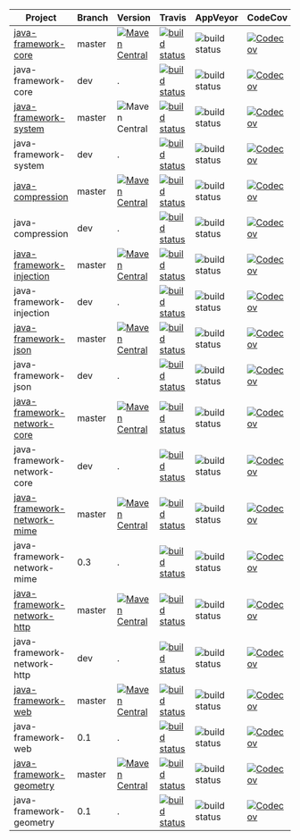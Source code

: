 Project | Branch | Version | Travis | AppVeyor | CodeCov
--- | --- | --- | --- | --- | ---
[java-framework-core](https://github.com/lecousin/java-framework-core) | master | [![Maven Central](https://img.shields.io/maven-central/v/net.lecousin/core.svg)](http://search.maven.org/#search%7Cga%7C1%7Cg%3A%22net.lecousin%22%20AND%20a%3A%22core%22) | [![build status](https://travis-ci.org/lecousin/java-framework-core.svg?branch=master)](https://travis-ci.org/lecousin/java-framework-core/builds) | ![build status](https://ci.appveyor.com/api/projects/status/github/lecousin/java-framework-core?branch=master&svg=true "Build Status") | [![Codecov](https://codecov.io/gh/lecousin/java-framework-core/graph/badge.svg)](https://codecov.io/gh/lecousin/java-framework-core/branch/master)
java-framework-core | dev | . | [![build status](https://travis-ci.org/lecousin/java-framework-core.svg?branch=dev "Build Status")](https://travis-ci.org/lecousin/java-framework-core/builds) | ![build status](https://ci.appveyor.com/api/projects/status/github/lecousin/java-framework-core?branch=dev&svg=true "Build Status") | [![Codecov](https://codecov.io/gh/lecousin/java-framework-core/branch/dev/graph/badge.svg)](https://codecov.io/gh/lecousin/java-framework-core/branch/dev)
[java-framework-system](https://github.com/lecousin/java-framework-system) | master | ![Maven Central](https://img.shields.io/maven-central/v/net.lecousin.framework.system/system-api.svg) | [![build status](https://travis-ci.org/lecousin/java-framework-system.svg?branch=master)](https://travis-ci.org/lecousin/java-framework-system/builds) | ![build status](https://ci.appveyor.com/api/projects/status/github/lecousin/java-framework-system?branch=master&svg=true "Build Status") | [![Codecov](https://codecov.io/gh/lecousin/java-framework-system/graph/badge.svg)](https://codecov.io/gh/lecousin/java-framework-system/branch/master)
java-framework-system | dev | . | [![build status](https://travis-ci.org/lecousin/java-framework-system.svg?branch=dev)](https://travis-ci.org/lecousin/java-framework-system/builds) | ![build status](https://ci.appveyor.com/api/projects/status/github/lecousin/java-framework-system?branch=dev&svg=true "Build Status") | [![Codecov](https://codecov.io/gh/lecousin/java-framework-system/branch/dev/graph/badge.svg)](https://codecov.io/gh/lecousin/java-framework-system/branch/dev)
[java-compression](https://github.com/lecousin/java-compression) | master | [![Maven Central](https://img.shields.io/maven-central/v/net.lecousin.compression/parent-pom.svg)](http://search.maven.org/#search%7Cga%7C1%7Cg%3A%22net.lecousin.compression%22) | [![build status](https://travis-ci.org/lecousin/java-compression.svg?branch=master)](https://travis-ci.org/lecousin/java-compression/builds) | ![build status](https://ci.appveyor.com/api/projects/status/github/lecousin/java-compression?branch=master&svg=true "Build Status") | [![Codecov](https://codecov.io/gh/lecousin/java-compression/graph/badge.svg)](https://codecov.io/gh/lecousin/java-compression/branch/master)
java-compression | dev | . | [![build status](https://travis-ci.org/lecousin/java-compression.svg?branch=dev)](https://travis-ci.org/lecousin/java-compression/builds) | ![build status](https://ci.appveyor.com/api/projects/status/github/lecousin/java-compression?branch=dev&svg=true "Build Status") | [![Codecov](https://codecov.io/gh/lecousin/java-compression/branch/dev/graph/badge.svg)](https://codecov.io/gh/lecousin/java-compression/branch/dev)
[java-framework-injection](https://github.com/lecousin/java-framework-injection) | master | [![Maven Central](https://img.shields.io/maven-central/v/net.lecousin.framework/injection.svg)](http://search.maven.org/#search%7Cga%7C1%7Cg%3A%22net.lecousin.framework%22%20AND%20a%3A%22injection%22) | [![build status](https://travis-ci.org/lecousin/java-framework-injection.svg?branch=master)](https://travis-ci.org/lecousin/java-framework-injection/builds) | ![build status](https://ci.appveyor.com/api/projects/status/github/lecousin/java-framework-injection?branch=master&svg=true "Build Status") | [![Codecov](https://codecov.io/gh/lecousin/java-framework-injection/graph/badge.svg)](https://codecov.io/gh/lecousin/java-framework-injection/branch/master)
java-framework-injection | dev | . | [![build status](https://travis-ci.org/lecousin/java-framework-injection.svg?branch=dev)](https://travis-ci.org/lecousin/java-framework-injection/builds) | ![build status](https://ci.appveyor.com/api/projects/status/github/lecousin/java-framework-injection?branch=dev&svg=true "Build Status") | [![Codecov](https://codecov.io/gh/lecousin/java-framework-injection/branch/dev/graph/badge.svg)](https://codecov.io/gh/lecousin/java-framework-injection/branch/dev)
[java-framework-json](https://github.com/lecousin/java-framework-json) | master | [![Maven Central](https://img.shields.io/maven-central/v/net.lecousin.framework/json.svg)](http://search.maven.org/#search%7Cga%7C1%7Cg%3A%22net.lecousin.framework%22%20AND%20a%3A%22json%22) | [![build status](https://travis-ci.org/lecousin/java-framework-json.svg?branch=master)](https://travis-ci.org/lecousin/java-framework-json/builds) | ![build status](https://ci.appveyor.com/api/projects/status/github/lecousin/java-framework-json?branch=master&svg=true "Build Status") | [![Codecov](https://codecov.io/gh/lecousin/java-framework-json/graph/badge.svg)](https://codecov.io/gh/lecousin/java-framework-json/branch/master)
java-framework-json | dev | . | [![build status](https://travis-ci.org/lecousin/java-framework-json.svg?branch=dev)](https://travis-ci.org/lecousin/java-framework-json/builds) | ![build status](https://ci.appveyor.com/api/projects/status/github/lecousin/java-framework-json?branch=dev&svg=true "Build Status") | [![Codecov](https://codecov.io/gh/lecousin/java-framework-json/branch/dev/graph/badge.svg)](https://codecov.io/gh/lecousin/java-framework-json/branch/dev)
[java-framework-network-core](https://github.com/lecousin/java-framework-network-core) | master | [![Maven Central](https://img.shields.io/maven-central/v/net.lecousin.framework.network/core.svg)](http://search.maven.org/#search%7Cga%7C1%7Cg%3A%22net.lecousin.framework.network%22%20AND%20a%3A%22core%22) | [![build status](https://travis-ci.org/lecousin/java-framework-network-core.svg?branch=master)](https://travis-ci.org/lecousin/java-framework-network-core/builds) | ![build status](https://ci.appveyor.com/api/projects/status/github/lecousin/java-framework-network-core?branch=master&svg=true "Build Status") | [![Codecov](https://codecov.io/gh/lecousin/java-framework-network-core/graph/badge.svg)](https://codecov.io/gh/lecousin/java-framework-network-core/branch/master)
java-framework-network-core | dev | . | [![build status](https://travis-ci.org/lecousin/java-framework-network-core.svg?branch=dev)](https://travis-ci.org/lecousin/java-framework-network-core/builds) | ![build status](https://ci.appveyor.com/api/projects/status/github/lecousin/java-framework-network-core?branch=dev&svg=true "Build Status") | [![Codecov](https://codecov.io/gh/lecousin/java-framework-network-core/branch/dev/graph/badge.svg)](https://codecov.io/gh/lecousin/java-framework-network-core/branch/dev)
[java-framework-network-mime](https://github.com/lecousin/java-framework-network-mime) | master | [![Maven Central](https://img.shields.io/maven-central/v/net.lecousin.framework.network/mime.svg)](http://search.maven.org/#search%7Cga%7C1%7Cg%3A%22net.lecousin.framework.network%22%20AND%20a%3A%22mime%22) | [![build status](https://travis-ci.org/lecousin/java-framework-network-mime.svg?branch=master)](https://travis-ci.org/lecousin/java-framework-network-mime/builds) | ![build status](https://ci.appveyor.com/api/projects/status/github/lecousin/java-framework-network-mime?branch=master&svg=true "Build Status") | [![Codecov](https://codecov.io/gh/lecousin/java-framework-network-mime/graph/badge.svg)](https://codecov.io/gh/lecousin/java-framework-network-mime/branch/master)
java-framework-network-mime | 0.3 | . | [![build status](https://travis-ci.org/lecousin/java-framework-network-mime.svg?branch=0.3)](https://travis-ci.org/lecousin/java-framework-network-mime/builds) | ![build status](https://ci.appveyor.com/api/projects/status/github/lecousin/java-framework-network-mime?branch=0.3&svg=true "Build Status") | [![Codecov](https://codecov.io/gh/lecousin/java-framework-network-mime/branch/0.3/graph/badge.svg)](https://codecov.io/gh/lecousin/java-framework-network-mime/branch/0.3)
[java-framework-network-http](https://github.com/lecousin/java-framework-network-http) | master | [![Maven Central](https://img.shields.io/maven-central/v/net.lecousin.framework.network/http.svg)](http://search.maven.org/#search%7Cga%7C1%7Cg%3A%22net.lecousin.framework.network%22%20AND%20a%3A%22http%22) | [![build status](https://travis-ci.org/lecousin/java-framework-network-http.svg?branch=master)](https://travis-ci.org/lecousin/java-framework-network-http/builds) | ![build status](https://ci.appveyor.com/api/projects/status/github/lecousin/java-framework-network-http?branch=master&svg=true "Build Status") | [![Codecov](https://codecov.io/gh/lecousin/java-framework-network-http/graph/badge.svg)](https://codecov.io/gh/lecousin/java-framework-network-http/branch/master)
java-framework-network-http | dev | . | [![build status](https://travis-ci.org/lecousin/java-framework-network-http.svg?branch=dev)](https://travis-ci.org/lecousin/java-framework-network-http/builds) | ![build status](https://ci.appveyor.com/api/projects/status/github/lecousin/java-framework-network-http?branch=dev&svg=true "Build Status") | [![Codecov](https://codecov.io/gh/lecousin/java-framework-network-http/branch/dev/graph/badge.svg)](https://codecov.io/gh/lecousin/java-framework-network-http/branch/dev)
[java-framework-web](https://github.com/lecousin/java-framework-web) | master | [![Maven Central](https://img.shields.io/maven-central/v/net.lecousin.framework/web.svg)](http://search.maven.org/#search%7Cga%7C1%7Cg%3A%22net.lecousin.framework%22%20AND%20a%3A%22web%22) | [![build status](https://travis-ci.org/lecousin/java-framework-web.svg?branch=master)](https://travis-ci.org/lecousin/java-framework-web/builds) | ![build status](https://ci.appveyor.com/api/projects/status/github/lecousin/java-framework-web?branch=master&svg=true "Build Status") | [![Codecov](https://codecov.io/gh/lecousin/java-framework-web/graph/badge.svg)](https://codecov.io/gh/lecousin/java-framework-web/branch/master)
java-framework-web | 0.1 | . | [![build status](https://travis-ci.org/lecousin/java-framework-web.svg?branch=0.1)](https://travis-ci.org/lecousin/java-framework-web/builds) | ![build status](https://ci.appveyor.com/api/projects/status/github/lecousin/java-framework-web?branch=0.1&svg=true "Build Status") | [![Codecov](https://codecov.io/gh/lecousin/java-framework-web/branch/0.1/graph/badge.svg)](https://codecov.io/gh/lecousin/java-framework-web/branch/0.1)
[java-framework-geometry](https://github.com/lecousin/java-framework-geometry) | master | [![Maven Central](https://img.shields.io/maven-central/v/net.lecousin.framework/geometry.svg)](http://search.maven.org/#search%7Cga%7C1%7Cg%3A%22net.lecousin.framework%22%20AND%20a%3A%22geometry%22) | [![build status](https://travis-ci.org/lecousin/java-framework-geometry.svg?branch=master)](https://travis-ci.org/lecousin/java-framework-geometry/builds) | ![build status](https://ci.appveyor.com/api/projects/status/github/lecousin/java-framework-geometry?branch=master&svg=true "Build Status") | [![Codecov](https://codecov.io/gh/lecousin/java-framework-geometry/graph/badge.svg)](https://codecov.io/gh/lecousin/java-framework-geometry/branch/master)
java-framework-geometry | 0.1 | . | [![build status](https://travis-ci.org/lecousin/java-framework-geometry.svg?branch=0.1)](https://travis-ci.org/lecousin/java-framework-geometry/builds) | ![build status](https://ci.appveyor.com/api/projects/status/github/lecousin/java-framework-geometry?branch=0.1&svg=true "Build Status") | [![Codecov](https://codecov.io/gh/lecousin/java-framework-geometry/branch/0.1/graph/badge.svg)](https://codecov.io/gh/lecousin/java-framework-geometry/branch/0.1)
